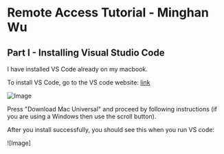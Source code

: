 Remote Access Tutorial - Minghan Wu
====================
Part I - Installing Visual Studio Code
----------
I have installed VS Code already on my macbook.

To install VS Code, go to the VS code website: [link](https://code.visualstudio.com/)

![Image](https://github.com/MinghanWu039/cse15l-lab-reports/blob/0e39e588b1c2d4504c37e916c74dc309a26eb76b/%E6%88%AA%E5%B1%8F2023-01-12%20%E4%B8%8B%E5%8D%883.01.23.png)

Press "Download Mac Universal" and proceed by following instructions (if you are using a Windows then use the scroll button).

After you install successfully, you should see this when you run VS code:

![Image]
